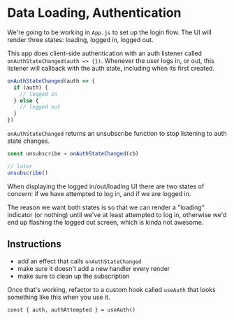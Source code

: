 # Data Loading, Authentication

We're going to be working in `App.js` to set up the login flow. The UI will
render three states: loading, logged in, logged out.

This app does client-side authentication with an auth listener called
`onAuthStateChanged(auth => {})`. Whenever the user logs in, or out, this
listener will callback with the auth state, including when its first created.

```jsx
onAuthStateChanged(auth => {
  if (auth) {
    // logged in
  } else {
    // logged out
  }
})
```

`onAuthStateChanged` returns an unsubscribe function to stop listening to auth
state changes.

```jsx
const unsubscribe = onAuthStateChanged(cb)

// later
unsubscribe()
```

When displaying the logged in/out/loading UI there are two states of concern:
if we have attempted to log in, and if we are logged in.

The reason we want both states is so that we can render a "loading" indicator
(or nothing) until we've at least attempted to log in, otherwise we'd end up
flashing the logged out screen, which is kinda not awesome.

## Instructions

- add an effect that calls `onAuthStateChanged`
- make sure it doesn't add a new handler every render
- make sure to clean up the subscription

Once that's working, refactor to a custom hook called `useAuth` that looks
something like this when you use it.

```
const { auth, authAttempted } = useAuth()
```
